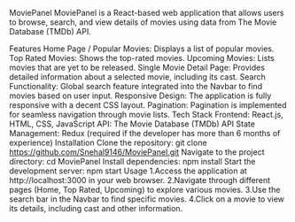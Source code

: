 MoviePanel
MoviePanel is a React-based web application that allows users to browse, search, and view details of movies using data from The Movie Database (TMDb) API.

Features
Home Page / Popular Movies: Displays a list of popular movies.
Top Rated Movies: Shows the top-rated movies.
Upcoming Movies: Lists movies that are yet to be released.
Single Movie Detail Page: Provides detailed information about a selected movie, including its cast.
Search Functionality: Global search feature integrated into the Navbar to find movies based on user input.
Responsive Design: The application is fully responsive with a decent CSS layout.
Pagination: Pagination is implemented for seamless navigation through movie lists.
Tech Stack
Frontend: React.js, HTML, CSS, JavaScript
API: The Movie Database (TMDb) API
State Management: Redux (required if the developer has more than 6 months of experience)
Installation
Clone the repository:
git clone https://github.com/Snehal9146/MoviePanel.git
Navigate to the project directory:
cd MoviePanel
Install dependencies:
npm install
Start the development server:
npm start
Usage
1.Access the application at http://localhost:3000 in your web browser. 2.Navigate through different pages (Home, Top Rated, Upcoming) to explore various movies. 3.Use the search bar in the Navbar to find specific movies. 4.Click on a movie to view its details, including cast and other information.

